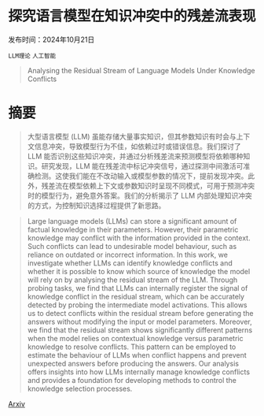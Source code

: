 # 探究语言模型在知识冲突中的残差流表现

发布时间：2024年10月21日

`LLM理论` `人工智能`

> Analysing the Residual Stream of Language Models Under Knowledge Conflicts

# 摘要

> 大型语言模型 (LLM) 虽能存储大量事实知识，但其参数知识有时会与上下文信息冲突，导致模型行为不佳，如依赖过时或错误信息。我们探讨了 LLM 能否识别这些知识冲突，并通过分析残差流来预测模型将依赖哪种知识。研究发现，LLM 能在残差流中标记冲突信号，通过探测中间激活可准确检测。这使我们能在不改动输入或模型参数的情况下，提前发现冲突。此外，残差流在模型依赖上下文或参数知识时呈现不同模式，可用于预测冲突时的模型行为，避免意外答案。我们的分析揭示了 LLM 内部处理知识冲突的方式，为控制知识选择过程提供了新思路。

> Large language models (LLMs) can store a significant amount of factual knowledge in their parameters. However, their parametric knowledge may conflict with the information provided in the context. Such conflicts can lead to undesirable model behaviour, such as reliance on outdated or incorrect information. In this work, we investigate whether LLMs can identify knowledge conflicts and whether it is possible to know which source of knowledge the model will rely on by analysing the residual stream of the LLM. Through probing tasks, we find that LLMs can internally register the signal of knowledge conflict in the residual stream, which can be accurately detected by probing the intermediate model activations. This allows us to detect conflicts within the residual stream before generating the answers without modifying the input or model parameters. Moreover, we find that the residual stream shows significantly different patterns when the model relies on contextual knowledge versus parametric knowledge to resolve conflicts. This pattern can be employed to estimate the behaviour of LLMs when conflict happens and prevent unexpected answers before producing the answers. Our analysis offers insights into how LLMs internally manage knowledge conflicts and provides a foundation for developing methods to control the knowledge selection processes.

[Arxiv](https://arxiv.org/abs/2410.16090)